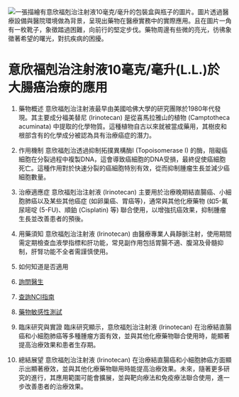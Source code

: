 ![一張描繪有意欣福剋治注射液10毫克/毫升的包裝盒與瓶子的圖片。圖片透過醫療設備與醫院環境做為背景，呈現出藥物在醫療實務中的實際應用。且在圖片一角有一枚靴子，象徵踏過困難，向前行的堅定步伐。藥物周邊有些微的亮光，彷彿象徵著希望的曙光，對抗疾病的困擾。](https://i.imgur.com/23zRyGQ.jpeg)
# 意欣福剋治注射液10毫克/毫升(L.L.)於大腸癌治療的應用

1. 藥物概述
意欣福剋治注射液最早由美國哈佛大學的研究團隊於1980年代發現。其主要成分福美替尼 (Irinotecan) 是從喜馬拉雅山的植物 (Camptotheca acuminata) 中提取的化學物質。這種植物自古以來就被當成藥用，其樹皮和根部含有的化學成分被認為具有治療癌症的潛力。

2. 作用機制
意欣福剋治透過抑制拓撲異構酶I (Topoisomerase I) 的酶，阻礙癌細胞在分裂過程中複製DNA，這會導致癌細胞的DNA受損，最終促使癌細胞死亡。這種作用對於快速分裂的癌細胞特別有效，從而抑制腫瘤生長並減少癌細胞數量。

 3. 治療適應症
意欣福剋治注射液 (Irinotecan) 主要用於治療晚期結直腸癌、小細胞肺癌以及某些其他癌症 (如卵巢癌、胃癌等)，通常與其他化療藥物 (如5-氟尿嘧啶 (5-FU)、順鉑 (Cisplatin) 等) 聯合使用，以增強抗癌效果，抑制腫瘤生長並改善患者的預後。

4. 用藥須知
意欣福剋治注射液 (Irinotecan) 由醫療專業人員靜脈注射，使用期間需定期檢查血液學指標和肝功能，常見副作用包括胃腸不適、腹瀉及骨髓抑制，肝腎功能不全者需謹慎使用。 

5. 如何知道是否適用

1. [詢問醫生](./text/1-1.html)
2. [查詢NCI指南](./text/1-2.html)
3. [藥物敏感性測試](./text/1-3.html)

6. 臨床研究與實證
臨床研究顯示，意欣福剋治注射液 (Irinotecan) 在治療結直腸癌和小細胞肺癌等多種腫瘤方面有效，並與其他化療藥物聯合使用時，能顯著提高治療效果和患者生存期。

7. 總結展望
意欣福剋治注射液 (Irinotecan) 在治療結直腸癌和小細胞肺癌方面顯示出顯著療效，並與其他化療藥物聯用時能提高治療效果。未來，隨著更多研究的進行，其應用範圍可能會擴展，並與靶向療法和免疫療法聯合使用，進一步改善患者的治療效果。

